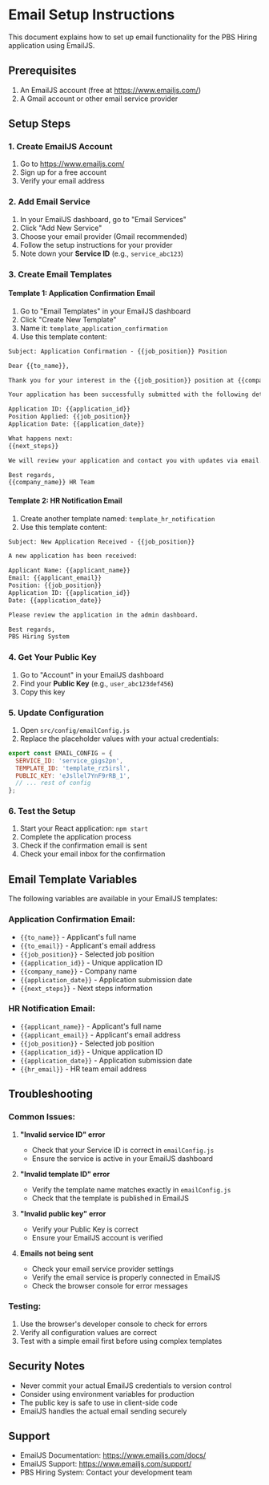 # Email Setup Instructions

This document explains how to set up email functionality for the PBS Hiring application using EmailJS.

## Prerequisites

1. An EmailJS account (free at https://www.emailjs.com/)
2. A Gmail account or other email service provider

## Setup Steps

### 1. Create EmailJS Account

1. Go to https://www.emailjs.com/
2. Sign up for a free account
3. Verify your email address

### 2. Add Email Service

1. In your EmailJS dashboard, go to "Email Services"
2. Click "Add New Service"
3. Choose your email provider (Gmail recommended)
4. Follow the setup instructions for your provider
5. Note down your **Service ID** (e.g., `service_abc123`)

### 3. Create Email Templates

#### Template 1: Application Confirmation Email

1. Go to "Email Templates" in your EmailJS dashboard
2. Click "Create New Template"
3. Name it: `template_application_confirmation`
4. Use this template content:

```html
Subject: Application Confirmation - {{job_position}} Position

Dear {{to_name}},

Thank you for your interest in the {{job_position}} position at {{company_name}}.

Your application has been successfully submitted with the following details:

Application ID: {{application_id}}
Position Applied: {{job_position}}
Application Date: {{application_date}}

What happens next:
{{next_steps}}

We will review your application and contact you with updates via email.

Best regards,
{{company_name}} HR Team
```

#### Template 2: HR Notification Email

1. Create another template named: `template_hr_notification`
2. Use this template content:

```html
Subject: New Application Received - {{job_position}}

A new application has been received:

Applicant Name: {{applicant_name}}
Email: {{applicant_email}}
Position: {{job_position}}
Application ID: {{application_id}}
Date: {{application_date}}

Please review the application in the admin dashboard.

Best regards,
PBS Hiring System
```

### 4. Get Your Public Key

1. Go to "Account" in your EmailJS dashboard
2. Find your **Public Key** (e.g., `user_abc123def456`)
3. Copy this key

### 5. Update Configuration

1. Open `src/config/emailConfig.js`
2. Replace the placeholder values with your actual credentials:

```javascript
export const EMAIL_CONFIG = {
  SERVICE_ID: 'service_gigs2pn',
  TEMPLATE_ID: 'template_rz5irsl',
  PUBLIC_KEY: 'eJsllel7YnF9rRB_1',
  // ... rest of config
};
```

### 6. Test the Setup

1. Start your React application: `npm start`
2. Complete the application process
3. Check if the confirmation email is sent
4. Check your email inbox for the confirmation

## Email Template Variables

The following variables are available in your EmailJS templates:

### Application Confirmation Email:
- `{{to_name}}` - Applicant's full name
- `{{to_email}}` - Applicant's email address
- `{{job_position}}` - Selected job position
- `{{application_id}}` - Unique application ID
- `{{company_name}}` - Company name
- `{{application_date}}` - Application submission date
- `{{next_steps}}` - Next steps information

### HR Notification Email:
- `{{applicant_name}}` - Applicant's full name
- `{{applicant_email}}` - Applicant's email address
- `{{job_position}}` - Selected job position
- `{{application_id}}` - Unique application ID
- `{{application_date}}` - Application submission date
- `{{hr_email}}` - HR team email address

## Troubleshooting

### Common Issues:

1. **"Invalid service ID" error**
   - Check that your Service ID is correct in `emailConfig.js`
   - Ensure the service is active in your EmailJS dashboard

2. **"Invalid template ID" error**
   - Verify the template name matches exactly in `emailConfig.js`
   - Check that the template is published in EmailJS

3. **"Invalid public key" error**
   - Verify your Public Key is correct
   - Ensure your EmailJS account is verified

4. **Emails not being sent**
   - Check your email service provider settings
   - Verify the email service is properly connected in EmailJS
   - Check the browser console for error messages

### Testing:

1. Use the browser's developer console to check for errors
2. Verify all configuration values are correct
3. Test with a simple email first before using complex templates

## Security Notes

- Never commit your actual EmailJS credentials to version control
- Consider using environment variables for production
- The public key is safe to use in client-side code
- EmailJS handles the actual email sending securely

## Support

- EmailJS Documentation: https://www.emailjs.com/docs/
- EmailJS Support: https://www.emailjs.com/support/
- PBS Hiring System: Contact your development team
